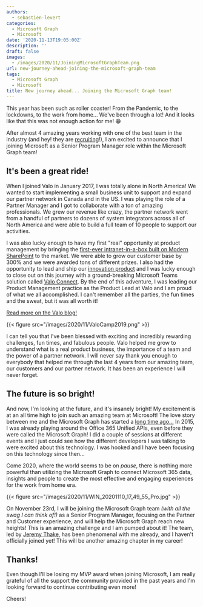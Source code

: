 ```yaml
---
authors:
  - sebastien-levert
categories:
  - Microsoft Graph
  - Microsoft
date: '2020-11-13T19:05:00Z'
description: ''
draft: false
images:
  - /images/2020/11/JoiningMicrosoftGraphTeam.png
url: new-journey-ahead-joining-the-microsoft-graph-team
tags:
  - Microsoft Graph
  - Microsoft
title: New journey ahead... Joining the Microsoft Graph team!
---
```


This year has been such as roller coaster! From the Pandemic, to the lockdowns, to the work from home... We've been
through a lot! And it looks like that this was not enough action for me! 😁

After almost 4 amazing years working with one of the best team in the industry (and hey! they are
[recruiting](https://www.valointranet.com/careers/)!), I am excited to announce that I joining Microsoft as a Senior
Program Manager role within the Microsoft Graph team!

## It's been a great ride!

When I joined Valo in January 2017, I was totally alone in North America! We wanted to start implementing a small
business unit to support and expand our partner network in Canada and in the US. I was playing the role of a Partner
Manager and I got to collaborate with a ton of amazing professionals. We grew our revenue like crazy, the partner
network went from a handful of partners to dozens of system integrators across all of North America and were able to
build a full team of 10 people to support our activities.

I was also lucky enough to have my first "real" opportunity at product management by bringing the
[first-ever intranet-in-a-box built on Modern SharePoint](https://www.valointranet.com/valo-intranet/) to the market. We
were able to grow our customer base by 300% and we were awarded tons of different prizes. I also had the opportunity to
lead and ship our [innovation product](https://www.valointranet.com/valo-ideas/) and I was lucky enough to close out on
this journey with a ground-breaking Microsoft Teams solution called
[Valo Connect](https://www.valointranet.com/valo-connect/). By the end of this adventure, I was leading our Product
Management practice as the Product Lead at Valo and I am proud of what we all accomplished. I can't remember all the
parties, the fun times and the sweat, but it was all worth it!

[Read more on the Valo blog!](https://www.valointranet.com/blog/new-adventure-to-seb-new-product-owners-mark-and-vardhaman)

{{< figure src="/images/2020/11/ValoCamp2019.png" >}}

I can tell you that I've been blessed with exciting and incredibly rewarding challenges, fun times, and fabulous people.
Valo helped me grow to understand what is a real product business, the importance of a team and the power of a partner
network. I will never say thank you enough to everybody that helped me through the last 4 years from our amazing team,
our customers and our partner network. It has been an experience I will never forget.

## The future is so bright!

And now, I'm looking at the future, and it's insanely bright! My excitement is at an all time high to join such an
amazing team at Microsoft! The love story between me and the Microsoft Graph has started a
[long time ago...](https://www.sebastienlevert.com/tag/microsoft-graph/) In 2015, I was already playing around the
Office 365 Unified APIs, even before they were called the Microsoft Graph! I did a couple of sessions at different
events and I just could see how the different developers I was talking to were excited about this technology. I was
hooked and I have been focusing on this technology since then...

Come 2020, where the world seems to be on _pause_, there is nothing more powerful than utilizing the Microsoft Graph to
connect Microsoft 365 data, insights and people to create the most effective and engaging experiences for the work from
home era.

{{< figure src="/images/2020/11/WIN_20201110_17_49_55_Pro.jpg" >}}

On November 23rd, I will be joining the Microsoft Graph team _(with all the swag I can think of!)_ as a Senior Program
Manager, focusing on the Partner and Customer experience, and will help the Microsoft Graph reach new heights! This is
an amazing challenge and I am pumped about it! The team, led by [Jeremy Thake](https://twitter.com/jthake), has been
phenomenal with me already, and I haven't officially joined yet! This will be another amazing chapter in my career!

## Thanks!

Even though I'll be losing my MVP award when joining Microsoft, I am really grateful of all the support the community
provided in the past years and I'm looking forward to continue contributing even more!

Cheers!
